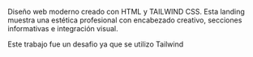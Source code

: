  
Diseño web moderno creado con HTML y TAILWIND CSS. Esta landing muestra una estética profesional con encabezado creativo, secciones informativas e integración visual.


Este trabajo fue un desafio ya que se utilizo Tailwind 